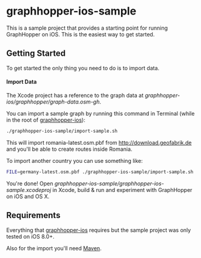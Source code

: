 graphhopper-ios-sample
======================

This is a sample project that provides a starting point for running GraphHopper on iOS. 
This is the easiest way to get started.

## Getting Started

To get started the only thing you need to do is to import data.

#### Import Data

The Xcode project has a reference to the graph data at 
*graphhopper-ios/graphhopper/graph-data.osm-gh*.

You can import a sample graph by running this command in Terminal 
(while in the root of [graphhopper-ios](https://github.com/graphhopper/graphhopper-ios)):

```sh
./graphhopper-ios-sample/import-sample.sh
```

This will import romania-latest.osm.pbf from http://download.geofabrik.de 
and you'll be able to create routes inside Romania.

To import another country you can use something like:

```sh
FILE=germany-latest.osm.pbf ./graphhopper-ios-sample/import-sample.sh
```

You're done! Open *graphhopper-ios-sample/graphhopper-ios-sample.xcodeproj* in Xcode, build & run 
and experiment with GraphHopper on iOS and OS X.

## Requirements

Everything that [graphhopper-ios](https://github.com/graphhopper/graphhopper-ios) 
requires but the sample project was only tested on iOS 8.0+.

Also for the import you'll need [Maven](http://maven.apache.org).
